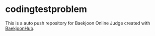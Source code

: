 # codingtestproblem
This is a auto push repository for Baekjoon Online Judge created with [BaekjoonHub](https://github.com/BaekjoonHub/BaekjoonHub).
